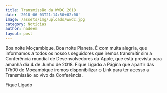 ```yaml
---
title: Transmissão da WWDC 2018
date: '2018-06-03T21:14:50+02:00'
image: /assets/img/uploads/wwdc.jpg
category: Noticias
author: nadeem
layout: post
---
```

Boa noite Moçambique, Boa noite Planeta. É com muita alegria, que informamos a todos os nossos seguidores que iremos transmitir sim a Conferência mundial de Desenvolvedores da Apple, que está prevista para amanhã dia 4 de Junho de 2018. Fique Ligado a Página que apartir das 17h00 de Moçambique iremos disponibilizar o Link para ter acesso a Transmissão ao vivo da Conferência. 

Fique Ligado
